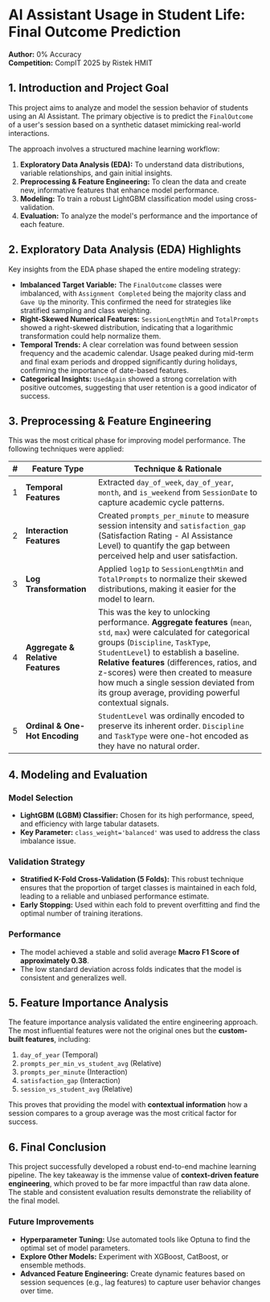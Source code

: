 # AI Assistant Usage in Student Life: Final Outcome Prediction

**Author:** 0% Accuracy  
**Competition:** CompIT 2025 by Ristek HMIT

## 1. Introduction and Project Goal

This project aims to analyze and model the session behavior of students using an AI Assistant. The primary objective is to predict the `FinalOutcome` of a user's session based on a synthetic dataset mimicking real-world interactions.

The approach involves a structured machine learning workflow:

1.  **Exploratory Data Analysis (EDA):** To understand data distributions, variable relationships, and gain initial insights.
2.  **Preprocessing & Feature Engineering:** To clean the data and create new, informative features that enhance model performance.
3.  **Modeling:** To train a robust LightGBM classification model using cross-validation.
4.  **Evaluation:** To analyze the model's performance and the importance of each feature.

## 2. Exploratory Data Analysis (EDA) Highlights

Key insights from the EDA phase shaped the entire modeling strategy:

- **Imbalanced Target Variable:** The `FinalOutcome` classes were imbalanced, with `Assignment Completed` being the majority class and `Gave Up` the minority. This confirmed the need for strategies like stratified sampling and class weighting.
- **Right-Skewed Numerical Features:** `SessionLengthMin` and `TotalPrompts` showed a right-skewed distribution, indicating that a logarithmic transformation could help normalize them.
- **Temporal Trends:** A clear correlation was found between session frequency and the academic calendar. Usage peaked during mid-term and final exam periods and dropped significantly during holidays, confirming the importance of date-based features.
- **Categorical Insights:** `UsedAgain` showed a strong correlation with positive outcomes, suggesting that user retention is a good indicator of success.

## 3. Preprocessing & Feature Engineering

This was the most critical phase for improving model performance. The following techniques were applied:

| #   | Feature Type                      | Technique & Rationale                                                                                                                                                                                                                                                                                                                                                                        |
| --- | --------------------------------- | -------------------------------------------------------------------------------------------------------------------------------------------------------------------------------------------------------------------------------------------------------------------------------------------------------------------------------------------------------------------------------------------- |
| 1   | **Temporal Features**             | Extracted `day_of_week`, `day_of_year`, `month`, and `is_weekend` from `SessionDate` to capture academic cycle patterns.                                                                                                                                                                                                                                                                     |
| 2   | **Interaction Features**          | Created `prompts_per_minute` to measure session intensity and `satisfaction_gap` (Satisfaction Rating - AI Assistance Level) to quantify the gap between perceived help and user satisfaction.                                                                                                                                                                                               |
| 3   | **Log Transformation**            | Applied `log1p` to `SessionLengthMin` and `TotalPrompts` to normalize their skewed distributions, making it easier for the model to learn.                                                                                                                                                                                                                                                   |
| 4   | **Aggregate & Relative Features** | This was the key to unlocking performance. **Aggregate features** (`mean`, `std`, `max`) were calculated for categorical groups (`Discipline`, `TaskType`, `StudentLevel`) to establish a baseline. **Relative features** (differences, ratios, and z-scores) were then created to measure how much a single session deviated from its group average, providing powerful contextual signals. |
| 5   | **Ordinal & One-Hot Encoding**    | `StudentLevel` was ordinally encoded to preserve its inherent order. `Discipline` and `TaskType` were one-hot encoded as they have no natural order.                                                                                                                                                                                                                                         |

## 4. Modeling and Evaluation

### Model Selection

- **LightGBM (LGBM) Classifier:** Chosen for its high performance, speed, and efficiency with large tabular datasets.
- **Key Parameter:** `class_weight='balanced'` was used to address the class imbalance issue.

### Validation Strategy

- **Stratified K-Fold Cross-Validation (5 Folds):** This robust technique ensures that the proportion of target classes is maintained in each fold, leading to a reliable and unbiased performance estimate.
- **Early Stopping:** Used within each fold to prevent overfitting and find the optimal number of training iterations.

### Performance

- The model achieved a stable and solid average **Macro F1 Score of approximately 0.38**.
- The low standard deviation across folds indicates that the model is consistent and generalizes well.

## 5. Feature Importance Analysis

The feature importance analysis validated the entire engineering approach. The most influential features were not the original ones but the **custom-built features**, including:

1.  `day_of_year` (Temporal)
2.  `prompts_per_min_vs_student_avg` (Relative)
3.  `prompts_per_minute` (Interaction)
4.  `satisfaction_gap` (Interaction)
5.  `session_vs_student_avg` (Relative)

This proves that providing the model with **contextual information** how a session compares to a group average was the most critical factor for success.

## 6. Final Conclusion

This project successfully developed a robust end-to-end machine learning pipeline. The key takeaway is the immense value of **context-driven feature engineering**, which proved to be far more impactful than raw data alone. The stable and consistent evaluation results demonstrate the reliability of the final model.

### Future Improvements

- **Hyperparameter Tuning:** Use automated tools like Optuna to find the optimal set of model parameters.
- **Explore Other Models:** Experiment with XGBoost, CatBoost, or ensemble methods.
- **Advanced Feature Engineering:** Create dynamic features based on session sequences (e.g., lag features) to capture user behavior changes over time.
